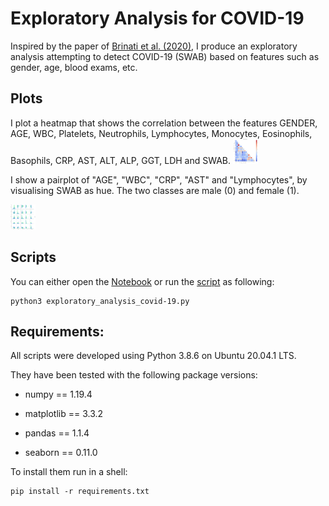 # Exploratory Analysis for COVID-19

Inspired by the paper of [Brinati et al. (2020)](https://zenodo.org/record/3886927#.X7Jy_ZMzbm1), I produce an exploratory analysis attempting to detect COVID-19 (SWAB) based on features such as gender, age, blood exams, etc. 

## Plots

I plot a heatmap that shows the correlation between the features GENDER, AGE, WBC, Platelets, Neutrophils, Lymphocytes, Monocytes, Eosinophils, Basophils, CRP, AST, ALT, ALP, GGT, LDH and SWAB.
<img src="heatmap.png" alt="Correlation heatmap for the features GENDER, AGE, WBC, Platelets, Neutrophils, Lymphocytes, Monocytes, Eosinophils, Basophils, CRP, AST, ALT, ALP, GGT, LDH and SWAB." style="height: 40px; width:40px;"/>

I show a pairplot of "AGE", "WBC", "CRP", "AST" and "Lymphocytes", by visualising SWAB as hue. The two classes are male (0) and female (1).

<img src="pairplots.png" alt='Pairplot of "AGE", "WBC", "CRP", "AST" and "Lymphocytes" for two classes (0 (male) and 1 (female)).' style="height: 40px; width:40px;"/>

## Scripts


You can either open the [Notebook](exploratory_analysis_covid-19.ipynb) or run the [script](exploratory_analysis_covid-19.py) as following:

```
python3 exploratory_analysis_covid-19.py
```

## Requirements:

All scripts were developed using Python 3.8.6 on Ubuntu 20.04.1 LTS.

They have been tested with the following package versions:

* numpy == 1.19.4

* matplotlib == 3.3.2

* pandas == 1.1.4

* seaborn == 0.11.0

To install them run in a shell:

```
pip install -r requirements.txt
```

